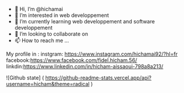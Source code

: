 - 👋 Hi, I’m @hichamai
- 👀 I’m interested in web developpement
- 🌱 I’m currently learning web developpement and software developpement 
- 💞️ I’m looking to collaborate on 
- 📫 How to reach me ...

<!---
hichamai/hichamai is a ✨ special ✨ repository because its `README.md` (this file) appears on your GitHub profile.
You can click the Preview link to take a look at your changes.
--->


My profile in :
instgram: https://www.instagram.com/hichamai92/?hl=fr 
facebook:https://www.facebook.com/fidel.hicham.56/ 
linkdin:https://www.linkedin.com/in/hicham-aissaoui-798a8a213/ 


![Github state] ( https://github-readme-stats.vercel.app/api?username=hicham&theme=radical )

